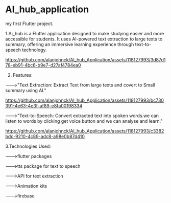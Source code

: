 # AI_hub_application

my first Flutter project.

1.Ai_hub is a Flutter application designed to make studying easier and more accessible for students. It uses AI-powered text extraction to large texts to summary, offering an immersive learning experience through text-to-speech technology.


https://github.com/alanjohnck/AI_hub_Application/assets/118127993/3d87d178-eb91-4bc6-b9e7-d27af4784ea0

2. Features:

--->"Text Extraction: Extract Text from large texts and covert to Small summary using AI."




https://github.com/alanjohnck/AI_hub_Application/assets/118127993/bc730391-4e63-4e3f-af89-e8fa00198334




--->"Text-to-Speech: Convert extracted text into spoken words.we can listen to words by clicking get voice button and we can analyse and learn."




https://github.com/alanjohnck/AI_hub_Application/assets/118127993/c3382bdc-9210-4c89-adc8-a98e0b87d410







3.Technologies Used:

--->flutter packages

--->tts package for text to speech

--->API for text extraction

--->Animation kits

--->firebase



